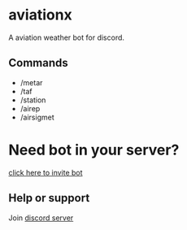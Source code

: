 # aviationx

A aviation weather bot for discord.

## Commands

- /metar
- /taf
- /station
- /airep
- /airsigmet

# Need bot in your server?

[click here to invite bot](https://discord.com/api/oauth2/authorize?client_id=883415517417840710&permissions=2147489792&scope=bot)

## Help or support

Join [discord server](https://discord.gg/8HhJu7MejR)
